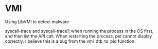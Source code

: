 # VMI
Using LibVMI to detect malware

syscall-trace and syscall-trace1: when running the process in the OS first, and then list the API call. When restarting the process, pid cannot display correctly. I believe this is a bug from the vmi_dtb_to_pid function. 
